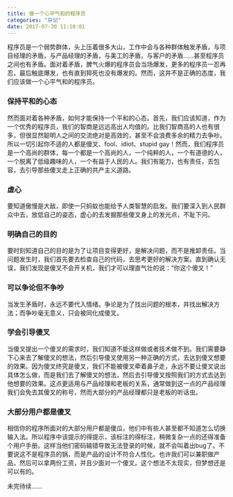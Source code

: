 ```yaml
---
title: 做一个心平气和的程序员
categories: "杂记"
date: 2017-07-30 11:10:01
---
```

程序员是一个弱势群体，头上压着很多大山，工作中会与各种群体触发矛盾，与项目经理的矛盾，与产品经理的矛盾，与美工的矛盾，与客户的矛盾……甚至程序员之间也有矛盾。面对着矛盾，脾气火爆的程序员会当场爆发，更多的程序员一忍再忍，最后触底爆发，也有直到猝死也没有爆发的。然而，这并不是正确的态度，我们应该做一个心平气和的程序员。

<!--more-->

### 保持平和的心态    
然而面对着各种矛盾，如何才能保持一个平和的心态。首先，我们应该知道，作为一个优秀的程序员，我们的智商是远远高出人均值的。比我们智商高的人也有很多，但很显然聪明人之间的交流绝对是高效的，甚至不会浪费多余的精力去争吵。所以一切引起你不适的人都是傻叉、fool、idiot、stupid gay！然而，我们程序员是一个高尚的群体，每一个都是一个高尚的人，一个纯粹的人，一个有道德的人，一个脱离了低级趣味的人，一个有益于人民的人。我们有能力，也有责任，去包容，去引导那些傻叉走上正确的共产主义道路。     

### 虚心    
要知道傲慢是大敌，即使一只蚂蚁也能给予人类智慧的启发。我们要深入到人民群众中去，放低自己的姿态，虚心的去发掘那些傻叉身上的发光点，不耻下问。    

### 明确自己的目的    
要时刻知道自己的目的是为了让项目变得更好，是解决问题，而不是推卸责任。当问题发生时，我们首先要去检查自己的代码，去思考更好的解决方案。直到确认无误，我们发现是傻叉不会开关机，我们才可以理直气壮的说：“你这个傻叉！”    

### 可以争论但不争吵
当发生矛盾时，永远不要代入情绪。争论是为了找出问题的根本，并找出解决方法；而争吵毫无意义，只会被同化成傻叉。    

### 学会引导傻叉
当傻叉提出一个傻叉的需求时，我们知道不能这样做或者技术做不到。我们需要静下心来去了解傻叉的想法，然后引导傻叉使用另一种正确的方式，去达到傻叉想要的效果。因为傻叉终究是傻叉，我们不能被傻叉牵着鼻子走，永远不要让傻叉说出具体怎么做，而是我们去了解傻叉的想法，然后去引导傻叉按照我们的方式去达到他想要的效果。这点更适用与产品经理和老板的关系，通常做到这一点的产品经理我们会免去其傻叉的称号，然而大部分的产品经理都只是老板的听话虫。    

### 大部分用户都是傻叉
相信你的程序所面对的大部分用户都是傻瓜，他们中有些人甚至都不知道怎么切换输入法。所以程序中该提示的得提示，该标注的得标注，稍微复杂一点的还得准备个用户手册。这样当他们密码输错导致无法登录的时候，就不会叫着出bug了。不要说这不是程序员的锅，而是产品的设计不符合人性化。也许我们可以兼职做产品，然后可以拿两份工资，并且少面对一个傻叉。这个想法不太现实，但梦想还是可以有的。    

未完待续……